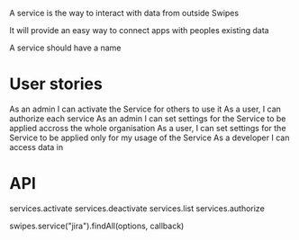 A service is the way to interact with data from outside Swipes

It will provide an easy way to connect apps with peoples existing data

A service should have a name


# User stories
As an admin I can activate the Service for others to use it
As a user, I can authorize each service 
As an admin I can set settings for the Service to be applied accross the whole organisation
As a user, I can set settings for the Service to be applied only for my usage of the Service
As a developer I can access data in 

# API
services.activate
services.deactivate
services.list
services.authorize



swipes.service("jira").findAll(options, callback)